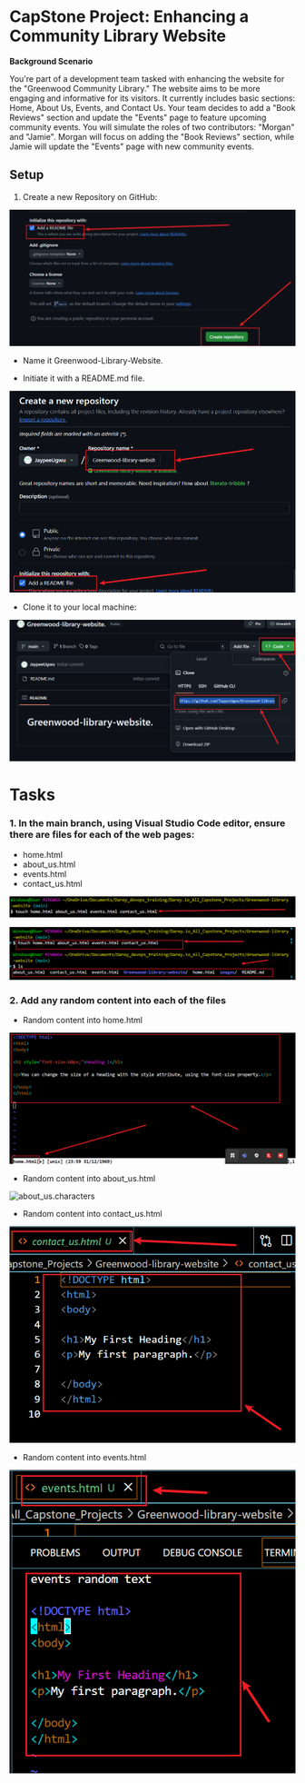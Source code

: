 # CapStone Project: Enhancing a Community Library Website

**Background Scenario**

You're part of a development team tasked with enhancing the website for the "Greenwood Community Library." The website aims to be more engaging and informative for its visitors. It currently includes basic sections: Home, About Us, Events, and Contact Us. Your team decides to add a "Book Reviews" section and update the "Events" page to feature upcoming community events.
You will simulate the roles of two contributors: "Morgan" and "Jamie". Morgan will focus on adding the "Book Reviews" section, while Jamie will update the "Events" page with new community events.


## Setup

1. Create a new Repository on GitHub:

![new_repository](<images/new_repository _created.png>)





- Name it Greenwood-Library-Website.

- Initiate it with a README.md file.

![greenwood_website_naming](<images/greenwood_website _creation.png>)


- Clone it to your local machine:

![clone_to_local_machine](images/Clone_image.png)

# Tasks

### 1. In the main branch, using Visual Studio Code editor, ensure there are files for each of the web pages:

- home.html
- about_us.html
- events.html
- contact_us.html

![create_home_about_us_events_contact_us](images/create_home,aboutus,events,contact_us.htmlfiles.png)

![new_created_files](images/new_files_created.png)

### 2. Add any random content into each of the files
- Random content into home.html

![home_added_characters](images/home.characters.png)

- Random content into about_us.html

![about_us.characters](images/about_us,characters.png)

- Random content into contact_us.html

![contact_us.characters](images/contact_us.characters.png)

- Random content into events.html

![event.characters](images/events_random.characters.png)

